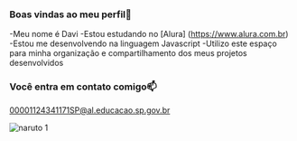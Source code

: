   ### Boas vindas ao meu perfil💙


 -Meu nome é Davi
 -Estou estudando no [Alura] (https://www.alura.com.br)
 -Estou me desenvolvendo na linguagem Javascript
 -Utilizo este espaço para minha organização e compartilhamento dos meus projetos desenvolvidos


 ### Você entra em contato comigo📫

00001124341171SP@al.educacao.sp.gov.br

![naruto 1](https://github.com/user-attachments/assets/5112847c-96db-450e-91ac-5c9b82fcd708)
